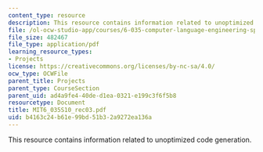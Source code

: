 ```yaml
---
content_type: resource
description: This resource contains information related to unoptimized code generation.
file: /ol-ocw-studio-app/courses/6-035-computer-language-engineering-spring-2010/b4163c24b61e99bd51b32a9272ea136a_MIT6_035S10_rec03.pdf
file_size: 482467
file_type: application/pdf
learning_resource_types:
- Projects
license: https://creativecommons.org/licenses/by-nc-sa/4.0/
ocw_type: OCWFile
parent_title: Projects
parent_type: CourseSection
parent_uid: ad4a9fe4-40de-d1ea-0321-e199c3f6f5b8
resourcetype: Document
title: MIT6_035S10_rec03.pdf
uid: b4163c24-b61e-99bd-51b3-2a9272ea136a
---
```

This resource contains information related to unoptimized code generation.